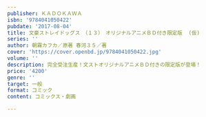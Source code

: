 ```yaml
---
publisher: ＫＡＤＯＫＡＷＡ
isbn: '9784041050422'
pubdate: '2017-08-04'
title: 文豪ストレイドッグス　（１３）　オリジナルアニメＢＤ付き限定版  (仮)
series: ''
author: 朝霧カフカ／原著 春河３５／著
cover: 'https://cover.openbd.jp/9784041050422.jpg'
volume: ''
description: 完全受注生産！文ストオリジナルアニメＢＤ付きの限定版が登場！
price: '4200'
genre: ''
target: 一般
format: コミック
content: コミックス・劇画

---
```

